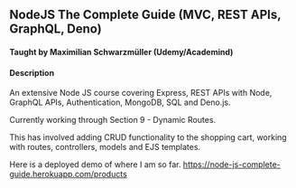 ## NodeJS The Complete Guide (MVC, REST APIs, GraphQL, Deno)
#### Taught by Maximilian Schwarzmüller (Udemy/Academind)

#### Description
An extensive Node JS course covering Express, REST APIs with Node, GraphQL APIs, Authentication, MongoDB, SQL and Deno.js.

Currently working through Section 9 - Dynamic Routes.

This has involved adding CRUD functionality to the shopping cart, working with routes, controllers, models and EJS templates.

Here is a deployed demo of where I am so far.
https://node-js-complete-guide.herokuapp.com/products